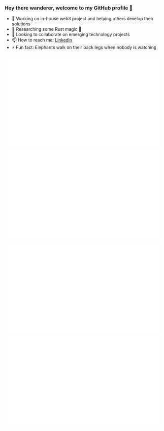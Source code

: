 ### Hey there wanderer, welcome to my GitHub profile 👋

- 🔭 Working on in-house web3 project and helping others develop their solutions
- 🌱 Researching some Rust magic 🦀
- 👯 Looking to collaborate on emerging technology projects
- 📫 How to reach me: [Linkedin](https://www.linkedin.com/in/marko-ivankovi%C4%87-274923201/)
- ⚡ Fun fact: Elephants walk on their back legs when nobody is watching

<!-- [![GitMark0's GitHub stats](https://github-readme-stats.vercel.app/api?username=GitMark0&show_icons=true&theme=radical&count_private=true&include_all_commits=true)](https://github.com/anuraghazra/github-readme-stats)
-->

![](https://raw.githubusercontent.com/GitMark0/github-stats/master/generated/languages.svg#gh-dark-mode-only)![](https://raw.githubusercontent.com/GitMark0/github-stats/master/generated/overview.svg#gh-dark-mode-only)

![](https://raw.githubusercontent.com/GitMark0/github-stats/master/generated/languages.svg#gh-light-mode-only)![](https://raw.githubusercontent.com/GitMark0/github-stats/master/generated/overview.svg#gh-light-mode-only)
